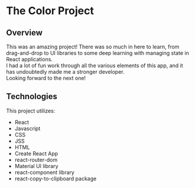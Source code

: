 # The Color Project

## Overview

This was an amazing project! There was so much in here to learn, from drag-and-drop to UI libraries to some deep learning with managing state in React applications.  
I had a lot of fun work through all the various elements of this app, and it has undoubtedly made me a stronger developer.  
Looking forward to the next one!

## Technologies

This project utilizes:

- React
- Javascript
- CSS
- JSS
- HTML
- Create React App
- react-router-dom
- Material UI library
- react-component library
- react-copy-to-clipboard package
